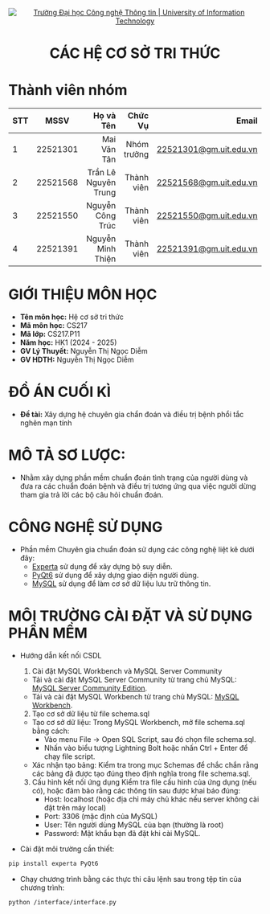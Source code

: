 <!-- Banner -->
<p align="center">
  <a href="https://www.uit.edu.vn/" title="Trường Đại học Công nghệ Thông tin" style="border: none;">
    <img src="https://i.imgur.com/WmMnSRt.png" alt="Trường Đại học Công nghệ Thông tin | University of Information Technology">
  </a>
</p>

<h1 align="center"><b>CÁC HỆ CƠ SỞ TRI THỨC</b></h1>

# Thành viên nhóm
| STT    | MSSV          | Họ và Tên              |Chức Vụ    | Email                   |
| ------ |:-------------:| ----------------------:|----------:|-------------------------:
| 1      | 22521301      | Mai Văn Tân            |Nhóm trưởng|22521301@gm.uit.edu.vn   |
| 2      | 22521568      | Trần Lê Nguyên Trung   |Thành viên |22521568@gm.uit.edu.vn   |
| 3      | 22521550      | Nguyễn Công Trúc       |Thành viên |22521550@gm.uit.edu.vn   |
| 4      | 22521391      | Nguyễn Minh Thiện      |Thành viên |22521391@gm.uit.edu.vn   |

# GIỚI THIỆU MÔN HỌC
* **Tên môn học:** Hệ cơ sở tri thức
* **Mã môn học:** CS217
* **Mã lớp:** CS217.P11
* **Năm học:** HK1 (2024 - 2025)
* **GV Lý Thuyết:** Nguyễn Thị Ngọc Diễm
* **GV HDTH:** Nguyễn Thị Ngọc Diễm

# ĐỒ ÁN CUỐI KÌ
* **Đề tài:** Xây dựng hệ chuyên gia chẩn đoán và điều trị bệnh phổi tắc nghẽn mạn tính

# MÔ TẢ SƠ LƯỢC:
- Nhằm xây dựng phần mềm chuẩn đoán tình trạng của người dùng và đưa ra các chuẩn đoán bệnh và điều trị tương ứng qua việc người dừng tham gia trả lời các bộ câu hỏi chuẩn đoán.

# CÔNG NGHỆ SỬ DỤNG
- Phần mềm Chuyên gia chuẩn đoán sử dụng các công nghệ liệt kê dưới đây:
  + [Experta](https://github.com/nilp0inter/experta) sử dụng để xây dựng bộ suy diễn.
  + [PyQt6](https://pypi.org/project/PyQt6/) sử dụng để xây dựng giao diện người dùng.
  + [MySQL](https://www.mysql.com/) sử dụng để làm cơ sở dữ liệu lưu trữ thông tin.

# MÔI TRƯỜNG CÀI ĐẶT VÀ SỬ DỤNG PHẦN MỀM
- Hướng dẫn kết nối CSDL
  1. Cài đặt MySQL Workbench và MySQL Server Community
    - Tải và cài đặt MySQL Server Community từ trang chủ MySQL: [MySQL Server Community Edition](https://www.mysql.com/products/community/).
    - Tải và cài đặt MySQL Workbench từ trang chủ MySQL: [MySQL Workbench](https://www.mysql.com/products/workbench/).
  2. Tạo cơ sở dữ liệu từ file schema.sql
    - Tạo cơ sở dữ liệu:
      Trong MySQL Workbench, mở file schema.sql bằng cách:
        - Vào menu File → Open SQL Script, sau đó chọn file schema.sql.
        - Nhấn vào biểu tượng Lightning Bolt hoặc nhấn Ctrl + Enter để chạy file script.
    - Xác nhận tạo bảng: 
      Kiểm tra trong mục Schemas để chắc chắn rằng các bảng đã được tạo đúng theo định nghĩa trong file schema.sql.
  3. Cấu hình kết nối ứng dụng
    Kiểm tra file cấu hình của ứng dụng (nếu có), hoặc đảm bảo rằng các thông tin sau được khai báo đúng:
      - Host: localhost (hoặc địa chỉ máy chủ khác nếu server không cài đặt trên máy local)
      - Port: 3306 (mặc định của MySQL)
      - User: Tên người dùng MySQL của bạn (thường là root)
      - Password: Mật khẩu bạn đã đặt khi cài MySQL.

- Cài đặt môi trường cần thiết:
```md
pip install experta PyQt6
```
- Chạy chương trình bằng các thực thi câu lệnh sau trong tệp tin của chương trình:
```md
python /interface/interface.py
```

<!-- Footer
<p align='center'>Copyright lololol</p> -->
